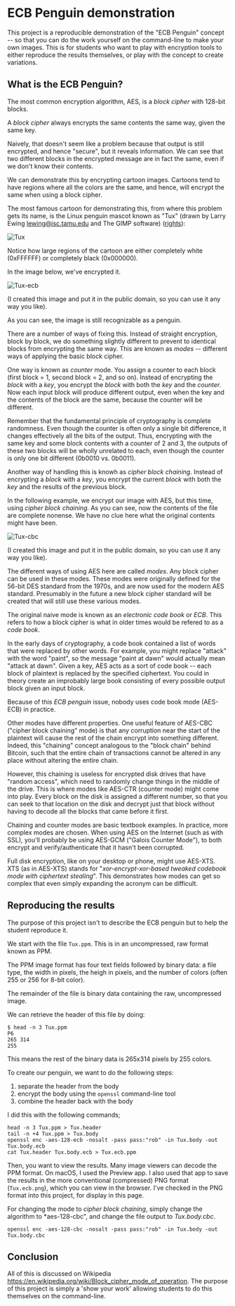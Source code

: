# ECB Penguin demonstration

This project is a reproducible demonstration of the "ECB Penguin" concept
-- so that you can do the work yourself on the command-line to make your
own images.
This is for students who want to play with encryption tools to either
reproduce the results themselves, or play with the concept to create
variations.

## What is the ECB Penguin?

The most common encryption algorithm, AES, is a *block cipher* with
128-bit blocks.

A *block cipher* always encrypts the same contents the same way, given
the same key.

Naively, that doesn't seem like a problem because that output is still
encrypted, and hence "secure", but it reveals information. We can see that
two different blocks in the encrypted message are in fact the same, even
if we don't know their contents.

We can demonstrate this by encrypting cartoon images. Cartoons tend to have
regions where all the colors are the same, and hence, will encrypt the same
when using a block cipher.

The most famous cartoon for demonstrating this, from where this problem gets
its name, is the Linux penguin mascot known as "Tux" (drawn by Larry Ewing lewing@isc.tamu.edu and The GIMP 
software) ([rights](https://commons.wikimedia.org/wiki/File:Tux.png)):

![Tux](/Tux.png)

Notice how large regions of the cartoon are either completely white (0xFFFFFF)
or completely black (0x000000).

In the image below, we've encrypted it.

![Tux-ecb](/Tux.ecb.png)

(I created this image and put it in the public domain, so you can use it any way
you like).

As you can see, the image is still recognizable as a penguin. 

There are a number of ways of fixing this. Instead of straight encryption,
block by block, we do something slightly different to prevent to identical
blocks from encrypting the same way. This are known as *modes* -- different
ways of applying the basic block cipher.

One way is known as *counter* mode.
You assign a counter to each block (first block = 1, second block = 2, and so on).
Instead of encrypting the *block* with a *key*, you encrypt the *block* with
both the *key* and the *counter*. Now each input block will produce different output,
even when the key and the contents of the block are the same, because the counter will
be different.

Remember that the fundamental principle of cryptography is complete randomness. Even
though the counter is often only a single bit difference, it changes effectively all
the bits of the output. Thus, encrypting with the same key and some block contents
with a counter of 2 and 3, the outputs of these two blocks will be wholly unrelated
to each, even though the counter is only one bit different (0b0010 vs. 0b0011).

Another way of handling this is knowh as *cipher block chaining*.
Instead of encrypting a *block* with a *key*, you encrypt the current *block* with
both the *key* and the results of the previous block.

In the following example, we encrypt our image with AES, but this time, using
*cipher block chaining*. As you can see, now the contents of the file are complete
nonense. We have no clue here what the original contents might have been.

![Tux-cbc](/Tux.cbc.png)

(I created this image and put it in the public domain, so you can use it any way
you like).

The different ways of using AES here are called *modes*. Any block cipher can be
used in these modes. These modes were originally defined for the 56-bit DES standard
from the 1970s, and are now used for the modern AES standard. Presumably in the future
a new block cipher standard will be created that will still use these various modes.

The original naive mode is known as an *electronic code book* or *ECB*. This refers
to how a block cipher is what in older times would be refered to as a *code book*.

In the early
days of cryptography, a code book contained a list of words that were replaced by
other words. For example, you might replace "attack" with the word "paint", so 
the message "paint at dawn" would actually mean "attack at dawn". Given a key,
AES acts as a sort of code book -- each block of plaintext is replaced by 
the specified ciphertext. You could in theory create an improbably large book
consisting of every possible output block given an input block.

Because of this *ECB penguin* issue, nobody uses code book mode (AES-ECB) in 
practice.

Other modes have different properties. One useful feature of AES-CBC
("cipher block chaining" mode) is that any corruption near the start of the plaintext
will cause the rest of the chain encrypt into something different. Indeed, this "chaining"
concept analogous to the "block chain" behind Bitcoin, such that the entire chain
of transactions cannot be altered in any place without altering the entire chain.

However, this chaining is useless for encrypted disk drives that have "random access",
which need to randomly change things in the middle of the drive. This is where
modes like AES-CTR (counter mode) might come into play. Every block on the disk
is assigned a different number, so that you can seek to that location on the disk
and decrypt just that block without having to decode all the blocks that came before
it first.

Chaining and counter modes are basic textbook examples. In practice, more complex
modes are chosen. When using AES on the Internet (such as with SSL), you'll probably
be using AES-GCM ("Galois Counter Mode"), to both encrypt and verify/authenticate
that it hasn't been corrupted.

Full disk encryption, like on your desktop or phone, might use AES-XTS.
XTS (as in AES-XTS)
stands for "*xor-encrypt-xor-based tweaked codebook mode with ciphertext stealing*".
This demonstrates how modes can get so complex that even simply expanding the
acronym can be difficult.

## Reproducing the results

The purpose of this project isn't to describe the ECB penguin but to help the student
reproduce it.

We start with the file `Tux.ppm`. This is in an uncompressed, raw format known as PPM.

The PPM image format has four text fields followed by binary data: a file type, the
width in pixels, the heigh in pixels, and the number of colors (often 255 or 256 for
8-bit color).

The remainder of the file is binary data containing the raw, uncompressed image.

We can retrieve the header of this file by doing:

    $ head -n 3 Tux.ppm
    P6
    265 314
    255

This means the rest of the binary data is 265x314 pixels by 255 colors.

To create our penguin, we want to do the following steps:
  1. separate the header from the body
  2. encrypt the body using the `openssl` command-line tool
  3. combine the header back with the body
  
I did this with the following commands;

    head -n 3 Tux.ppm > Tux.header
    tail -n +4 Tux.ppm > Tux.body
    openssl enc -aes-128-ecb -nosalt -pass pass:"rob" -in Tux.body -out Tux.body.ecb
    cat Tux.header Tux.body.ecb > Tux.ecb.ppm
  
Then, you want to view the results. Many image viewers can decode the PPM format.
On macOS, I used the Preview app. I also used that app to save the results in
the more conventional (compressed) PNG format (`Tux.ecb.png`), which you can view in the browser.
I've checked in the PNG format into this project, for display in this page.

For changing the mode to *cipher block chaining*, simply change the algorithm to
*aes-128-cbc", and change the file output to *Tux.body.cbc*.

    openssl enc -aes-128-cbc -nosalt -pass pass:"rob" -in Tux.body -out Tux.body.cbc
  
## Conclusion

All of this is discussed on Wikipedia https://en.wikipedia.org/wiki/Block_cipher_mode_of_operation.
The purpose of this project is simply a 'show your work' allowing students
to do this themselves on the command-line.





